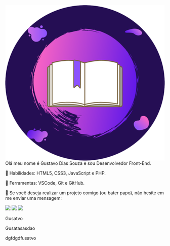 <img align="right" src="https://github.com/GustavoDiasSouza/GustavoDiasSouza/blob/main/Img/FundoRead.png" />

Olá meu nome é Gustavo Dias Souza e sou Desenvolvedor Front-End.

<p align="left">
🚀 Habilidades: HTML5, CSS3, JavaScript e PHP.
</p>

<p align="left">
💼 Ferramentas: VSCode, Git e GitHub.
</p>

<p align="left">
💌 Se você deseja realizar um projeto comigo (ou bater papo), não hesite em me enviar uma mensagem:
</p>

<p align="left">
<a href="https://www.instagram.com/gustavosouza21_/" alt="Instagram">
<img src="https://img.shields.io/badge/-Instagram-DF0174?style=for-the-badge&logo=instagram&logoColor=white&link=https://www.facebook.com/gustavo.souza.ds"/></a>

<a href="https://www.facebook.com/gustavo.souza.ds" alt="Facebook">
<img src="https://img.shields.io/badge/-Facebook-3b5998?style=for-the-badge&logo=facebook&logoColor=white&link=https://www.instagram.com/gustavosouza21_/"/></a>

<a href="https://www.linkedin.com/in/gustavo-dias-souza-214449200/">
<img  src="https://camo.githubusercontent.com/c00f87aeebbec37f3ee0857cc4c20b21fefde8a96caf4744383ebfe44a47fe3f/68747470733a2f2f696d672e736869656c64732e696f2f62616467652f2d4c696e6b6564496e2d2532333030373742353f7374796c653d666f722d7468652d6261646765266c6f676f3d6c696e6b6564696e266c6f676f436f6c6f723d7768697465"/></a>
</p>  
<div>
  <p>Gusatvo</p>
  <p>Gusatasasdao</p>
  <p>dgfdgdfusatvo</p>
</div>
